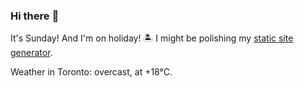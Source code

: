 ### Hi there :wave:

It's Sunday! And I'm on holiday! :desert_island: I might be polishing my [static site generator](https://github.com/bewuethr/pandoc-bash-blog).

Weather in Toronto: overcast, at +18°C.
